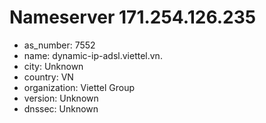 # Nameserver 171.254.126.235

* as_number: 7552
* name: dynamic-ip-adsl.viettel.vn.
* city: Unknown
* country: VN
* organization: Viettel Group
* version: Unknown
* dnssec: Unknown
